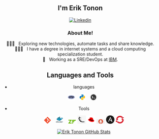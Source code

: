 
<div align="center">
<h2>I'm Erik Tonon</h2>

[![Linkedin](https://img.shields.io/badge/Erik%20-blue?style=flat-square&logo=Linkedin&logoColor=white)](https://www.linkedin.com/in/erik-tonon)



<h3>  About Me!</h3>

  🙋🏻‍♂️ &nbsp; Exploring new technologies, automate tasks and share knowledge.  
  🙋🏻‍♂️ &nbsp; I have a degree in internet systems and a cloud computing specialization student.  
  💼 &nbsp; Working as a SRE/DevOps at [IBM](https://ibm.com/).

## Languages and Tools

- languages
    <p float="left">
      <img width="22px" style="margin-right: 10px;" src="https://raw.githubusercontent.com/eriktonon/eriktonon/master/resources/images/php.png"/>
      <img width="22px" style="margin-right: 10px;" src="https://raw.githubusercontent.com/eriktonon/eriktonon/master/resources/images/python.png"/>
      <img width="22px" style="margin-right: 10px;" src="https://raw.githubusercontent.com/eriktonon/eriktonon/master/resources/images/shell.jpg"/>
    </p>
    
- Tools
    <p float="left">
      <img width="23px" style="margin-right: 10px;" src="https://raw.githubusercontent.com/eriktonon/eriktonon/master/resources/images/git.png"/>
      <img width="27px" style="margin-right: 10px;" src="https://raw.githubusercontent.com/eriktonon/eriktonon/master/resources/images/docker.png"/>
      <img width="27px" style="margin-inside: 10px;" src="https://raw.githubusercontent.com/eriktonon/eriktonon/master/resources/images/zend.png"/>
      <img width="27px" style="margin-inside: 10px;" src="https://raw.githubusercontent.com/eriktonon/eriktonon/master/resources/images/flask.png"/>
      <img width="27px" style="margin-inside: 10px;" src="https://raw.githubusercontent.com/eriktonon/eriktonon/master/resources/images/linux.png"/>
      <img width="27px" style="margin-inside: 10px;" src="https://raw.githubusercontent.com/eriktonon/eriktonon/master/resources/images/prometheus.png"/>
      <img width="27px" style="margin-inside: 10px;" src="https://raw.githubusercontent.com/eriktonon/eriktonon/master/resources/images/ansible.png"/>
      <img width="27px" style="margin-inside: 10px;" src="https://raw.githubusercontent.com/eriktonon/eriktonon/master/resources/images/openshift.png"/>
      
    </p>
    
    [![Erik Tonon GitHub Stats](https://github-readme-stats.vercel.app/api?username=eriktonon&show_icons=true)](https://github.com/eriktonon)


